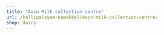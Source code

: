 ```yaml
---
title: "Avin Milk collection centre"
url: /kallipalayam-namakkal/avin-milk-collection-centre/
shop: dairy
---
```

